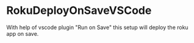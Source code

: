 # RokuDeployOnSaveVSCode
With help of vscode plugin "Run on Save" this setup will deploy the roku app on save.
